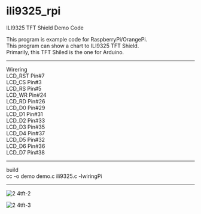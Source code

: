 # ili9325_rpi
ILI9325 TFT Shield Demo Code


This program is example code for RaspberryPi/OrangePi.   
This program can show a chart to ILI9325 TFT Shield.   
Primarily, this TFT Shiled is the one for Arduino.   

----

Wirering   
LCD_RST Pin#7   
LCD_CS  Pin#3   
LCD_RS  Pin#5   
LCD_WR  Pin#24   
LCD_RD  Pin#26   
LCD_D0  Pin#29   
LCD_D1  Pin#31   
LCD_D2  Pin#33   
LCD_D3  Pin#35   
LCD_D4  Pin#37   
LCD_D5  Pin#32   
LCD_D6  Pin#36   
LCD_D7  Pin#38   

----

build   
cc -o demo demo.c ili9325.c -lwiringPi   

---


![2 4tft-2](https://cloud.githubusercontent.com/assets/6020549/24829861/13e50e52-1cb5-11e7-9e5e-cfd573922199.JPG)


![2 4tft-3](https://cloud.githubusercontent.com/assets/6020549/24829868/4290e0a0-1cb5-11e7-9b52-c97fc201dabb.JPG)
